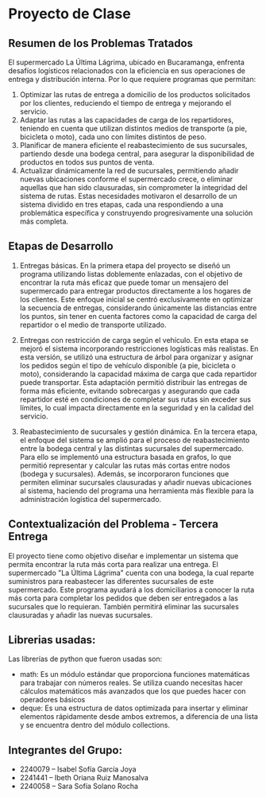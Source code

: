 # Proyecto de Clase

## Resumen de los Problemas Tratados
El supermercado La Última Lágrima, ubicado en Bucaramanga, enfrenta desafíos logísticos relacionados con la eficiencia en sus operaciones de entrega y distribución interna. Por lo que requiere programas que permitan: 
1.	Optimizar las rutas de entrega a domicilio de los productos solicitados por los clientes, reduciendo el tiempo de entrega y mejorando el servicio.
2.	Adaptar las rutas a las capacidades de carga de los repartidores, teniendo en cuenta que utilizan distintos medios de transporte (a pie, bicicleta o moto), cada uno con límites distintos de peso.
3.	Planificar de manera eficiente el reabastecimiento de sus sucursales, partiendo desde una bodega central, para asegurar la disponibilidad de productos en todos sus puntos de venta.
4.	Actualizar dinámicamente la red de sucursales, permitiendo añadir nuevas ubicaciones conforme el supermercado crece, o eliminar aquellas que han sido clausuradas, sin comprometer la integridad del sistema de rutas.
Estas necesidades motivaron el desarrollo de un sistema dividido en tres etapas, cada una respondiendo a una problemática específica y construyendo progresivamente una solución más completa.

## Etapas de Desarrollo
1. Entregas básicas.
En la primera etapa del proyecto se diseñó un programa utilizando listas doblemente enlazadas, con el objetivo de encontrar la ruta más eficaz que puede tomar un mensajero del supermercado para entregar productos directamente a los hogares de los clientes. Este enfoque inicial se centró exclusivamente en optimizar la secuencia de entregas, considerando únicamente las distancias entre los puntos, sin tener en cuenta factores como la capacidad de carga del repartidor o el medio de transporte utilizado.

2. Entregas con restricción de carga según el vehículo.
En esta etapa se mejoró el sistema incorporando restricciones logísticas más realistas. En esta versión, se utilizó una estructura de árbol para organizar y asignar los pedidos según el tipo de vehículo disponible (a pie, bicicleta o moto), considerando la capacidad máxima de carga que cada repartidor puede transportar. Esta adaptación permitió distribuir las entregas de forma más eficiente, evitando sobrecargas y asegurando que cada repartidor esté en condiciones de completar sus rutas sin exceder sus límites, lo cual impacta directamente en la seguridad y en la calidad del servicio.

3. Reabastecimiento de sucursales y gestión dinámica.
En la tercera etapa, el enfoque del sistema se amplió para el proceso de reabastecimiento entre la bodega central y las distintas sucursales del supermercado. Para ello se implementó una estructura basada en grafos, lo que permitió representar y calcular las rutas más cortas entre nodos (bodega y sucursales). Además, se incorporaron funciones que permiten eliminar sucursales clausuradas y añadir nuevas ubicaciones al sistema, haciendo del programa una herramienta más flexible para la administración logística del supermercado.

## Contextualización del Problema - Tercera Entrega
El proyecto tiene como objetivo diseñar e implementar un sistema que permita encontrar la ruta más corta para realizar una entrega. El supermercado "La Última Lágrima" cuenta con una bodega, la cual reparte suministros para reabastecer las diferentes sucursales de este supermercado.
Este programa ayudará a los domiciliarios a conocer la ruta más corta para completar los pedidos que deben ser entregados a las sucursales que lo requieran. También permitirá eliminar las sucursales clausuradas y añadir las nuevas sucursales.

## Librerias usadas:
Las librerías de python que fueron usadas son:

- math: Es un módulo estándar que proporciona funciones matemáticas para trabajar con números reales. Se utiliza cuando necesitas hacer cálculos matemáticos más avanzados que los que puedes hacer con operadores básicos
- deque: Es una estructura de datos optimizada para insertar y eliminar elementos rápidamente desde ambos extremos, a diferencia de una lista y se encuentra dentro del módulo collections.

## Integrantes del Grupo:
- 2240079 – Isabel Sofía García Joya 
- 2241441 – Ibeth Oriana Ruiz Manosalva
- 2240058 – Sara Sofía Solano Rocha
